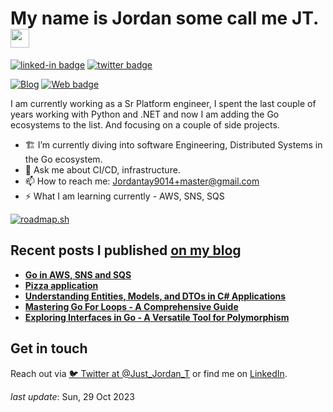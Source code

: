 <h1>My name is Jordan some call me JT.  <img src="https://github.com/egonelbre/gophers/blob/master/icon/typing-furiously.gif?raw=true" width="30"/> </h1>

[![linked-in badge](https://img.shields.io/badge/JordanTaylor-2088FF?style=flat&logo=linkedin)](https://www.linkedin.com/in/jordan-taylor-3555aba6/)
[![twitter badge](https://img.shields.io/badge/@Just_Jordan_T-2088FF?style=flat&logo=twitter)](https://twitter.com/Just_Jordan_T)
<!-- [![YT badge](https://img.shields.io/badge/YouTube-FF0000?style=flat&logo=youtube&logoColor=white)](https://www.youtube.com/channel/UCWMddXhNGWkzBYYS9cv-7Qg?view_as=subscriber) -->
[![Blog](https://img.shields.io/badge/Blog-2088FF?&style=flat&logo=blog&logoColor=white)](https://blog.justjordant.com)
[![Web badge](https://img.shields.io/badge/WebSite-30302f?style=flat&logo=google_chrome)](https://justjordant.com/)

I am currently working as a Sr Platform engineer, I spent the last couple of years working with Python and .NET and now I am adding the Go ecosystems to the list. And focusing on a couple of side projects.


- 🏗️ I’m currently diving into software Engineering, Distributed Systems in the Go ecosystem.
- 💬 Ask me about CI/CD, infrastructure.
- 📫 How to reach me: Jordantay9014+master@gmail.com
- ⚡ What I am learning currently - AWS, SNS, SQS

[![roadmap.sh](https://api.roadmap.sh/v1-badge/tall/6511ee923dc8db4c64bbde10?variant=dark)](https://roadmap.sh)

## Recent posts I published [on my blog](https://blog.justjordant.com)

- **[Go in AWS, SNS and SQS](https://justjordant.com/posts/go-aws-sns-sqs/)**
- **[Pizza application](https://justjordant.com/posts/pizza-byte/)**
- **[Understanding Entities, Models, and DTOs in C# Applications](https://justjordant.com/posts/c-sharp-entity-model-dto/)**
- **[Mastering Go For Loops - A Comprehensive Guide](https://justjordant.com/posts/go-loops/)**
- **[Exploring Interfaces in Go - A Versatile Tool for Polymorphism](https://justjordant.com/posts/go-interfaces/)**

<!-- 
- **[Go in AWS, SNS and SQS](https://justjordant.com/posts/go-aws-sns-sqs/)** ()
- **[Pizza application](https://justjordant.com/posts/pizza-byte/)** ()
- **[Understanding Entities, Models, and DTOs in C# Applications](https://justjordant.com/posts/c-sharp-entity-model-dto/)** ()
- **[Mastering Go For Loops - A Comprehensive Guide](https://justjordant.com/posts/go-loops/)** ()
- **[Exploring Interfaces in Go - A Versatile Tool for Polymorphism](https://justjordant.com/posts/go-interfaces/)** ()
 -->


## Get in touch

Reach out via [🐦 Twitter at @Just_Jordan_T](https://twitter.com/Just_Jordan_T) or find me on [LinkedIn](https://linkedin.com/in/justjordant).

_last update_: Sun, 29 Oct 2023
